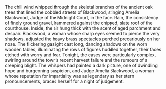 The chill wind whipped through the skeletal branches of the ancient oak trees that lined the cobbled streets of Blackwood, stinging Amelia Blackwood, Judge of the Midnight Court, in the face.  Rain, the consistency of finely ground gravel, hammered against the chipped, slate roof of the courthouse.  Inside, the air hung thick with the scent of aged parchment and despair.  Blackwood, a woman whose sharp eyes seemed to pierce the very shadows, adjusted the heavy brass spectacles perched precariously on her nose.  The flickering gaslight cast long, dancing shadows on the worn wooden tables, illuminating the rows of figures huddled together, their faces etched with worry and fear.  Tonight, the cases were particularly complex, swirling around the town’s recent harvest failure and the rumours of a creeping blight.  The whispers had painted a dark picture, one of dwindling hope and burgeoning suspicion, and Judge Amelia Blackwood, a woman whose reputation for impartiality was as legendary as her stern pronouncements, braced herself for a night of judgement.
